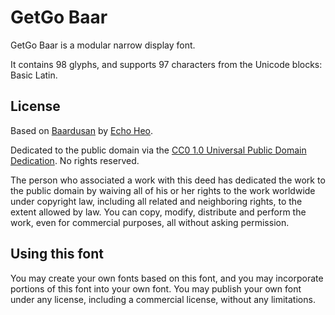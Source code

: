 # GetGo Baar

GetGo Baar is a modular narrow display font.

It contains 98 glyphs, and supports 97 characters from the Unicode blocks: Basic Latin.

## License

Based on [Baardusan](https://fontstruct.com/fontstructions/show/1917126/baardusan) by [Echo Heo](https://fontstruct.com/fontstructors/1438344/bluemon-1).

Dedicated to the public domain via the [CC0 1.0 Universal Public Domain Dedication](https://creativecommons.org/publicdomain/zero/1.0/). No rights reserved.

The person who associated a work with this deed has dedicated the work to the public domain by waiving all of his or her rights to the work worldwide under copyright law, including all related and neighboring rights, to the extent allowed by law. You can copy, modify, distribute and perform the work, even for commercial purposes, all without asking permission.

## Using this font

You may create your own fonts based on this font, and you may incorporate portions of this font into your own font. You may publish your own font under any license, including a commercial license, without any limitations.

